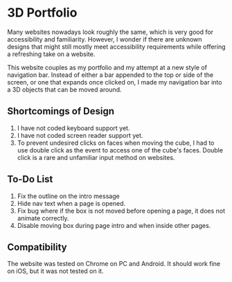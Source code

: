 # 3D Portfolio

Many websites nowadays look roughly the same, which is very good for accessibility and familiarity. However, I wonder if there are unknown designs that might still mostly meet accessibility requirements while offering a refreshing take on a website.

This website couples as my portfolio and my attempt at a new style of navigation bar. Instead of either a bar appended to the top or side of the screen, or one that expands once clicked on, I made my navigation bar into a 3D objects that can be moved around.

## Shortcomings of Design

1. I have not coded keyboard support yet.
2. I have not coded screen reader support yet.
3. To prevent undesired clicks on faces when moving the cube, I had to use double click as the event to access one of the cube's faces. Double click is a rare and unfamiliar input method on websites.

## To-Do List

1. Fix the outline on the intro message
2. Hide nav text when a page is opened.
3. Fix bug where if the box is not moved before opening a page, it does not animate correctly.
4. Disable moving box during page intro and when inside other pages.

## Compatibility

The website was tested on Chrome on PC and Android. It should work fine on iOS, but it was not tested on it.
